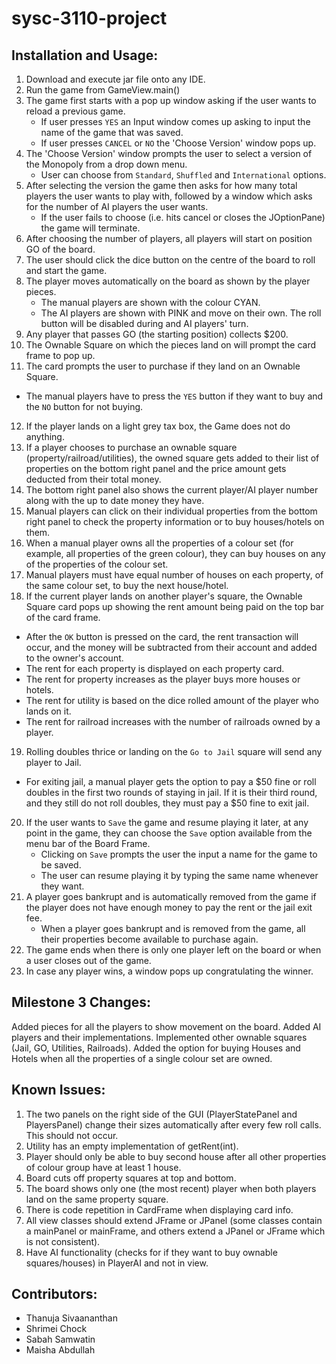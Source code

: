 # sysc-3110-project

## Installation and Usage:

1. Download and execute jar file onto any IDE.
2. Run the game from GameView.main()
3. The game first starts with a pop up window asking if the user wants to reload a previous game. 
    - If user presses `YES` an Input window comes up asking to input the name of the game that was saved.
    - If user presses `CANCEL` or `NO` the 'Choose Version' window pops up.
4. The 'Choose Version' window prompts the user to select a version of the Monopoly from a drop down menu.
    - User can choose from `Standard`, `Shuffled` and `International` options.
5. After selecting the version the game then asks for how many total players the user wants to play with, followed by a window which asks for the number of AI players the user wants.
   - If the user fails to choose (i.e. hits cancel or closes the JOptionPane) the game will terminate.
6. After choosing the number of players, all players will start on position GO of the board.
7. The user should click the dice button on the centre of the board to roll and start the game.
8. The player moves automatically on the board as shown by the player pieces.
   - The manual players are shown with the colour CYAN.
   - The AI players are shown with PINK and move on their own. The roll button will be disabled during and AI players' turn.
9. Any player that passes GO (the starting position) collects $200.
10. The Ownable Square on which the pieces land on will prompt the card frame to pop up.
11. The card prompts the user to purchase if they land on an Ownable Square.                                                  
   - The manual players have to press the `YES` button if they want to buy and the `NO` button for not buying.
12. If the player lands on a light grey tax box, the Game does not do anything.
13. If a player chooses to purchase an ownable square (property/railroad/utilities), the owned square gets added to their list of properties on the bottom right panel and the price amount gets deducted from their total money.
14. The bottom right panel also shows the current player/AI player number along with the up to date money they have.
15. Manual players can click on their individual properties from the bottom right panel to check the property information or to buy houses/hotels on them.
16. When a manual player owns all the properties of a colour set (for example, all properties of the green colour), they can buy houses on any of the properties of the colour set. 
17. Manual players must have equal number of houses on each property, of the same colour set, to buy the next house/hotel.
18. If the current player lands on another player's square, the Ownable Square card pops up showing the rent amount being paid on the top bar of the card frame.
   - After the `OK` button is pressed on the card, the rent transaction will occur, and the money will be subtracted from their account and added to the owner's  account.
   - The rent for each property is displayed on each property card.
   - The rent for property increases as the player buys more houses or hotels.
   - The rent for utility is based on the dice rolled amount of the player who lands on it.
   - The rent for railroad increases with the number of railroads owned by a player.
19. Rolling doubles thrice or landing on the `Go to Jail` square will send any player to Jail.
  - For exiting jail, a manual player gets the option to pay a $50 fine or roll doubles in the first two rounds of staying in jail. If it is their third round, and they still do not roll doubles, they must pay a $50 fine to exit jail.
20. If the user wants to `Save` the game and resume playing it later, at any point in the game, they can choose the `Save` option available from the menu bar of the Board Frame.
    - Clicking on `Save` prompts the user the input a name for the game to be saved.
    - The user can resume playing it by typing the same name whenever they want.
21. A player goes bankrupt and is automatically removed from the game if the player does not have enough money to pay the rent or the jail exit fee.
    - When a player goes bankrupt and is removed from the game, all their properties become available to purchase again.
22. The game ends when there is only one player left on the board or when a user closes out of the game.
23. In case any player wins, a window pops up congratulating the winner.


## Milestone 3 Changes:

Added pieces for all the players to show movement on the board.
Added AI players and their implementations.
Implemented other ownable squares (Jail, GO, Utilities, Railroads).
Added the option for buying Houses and Hotels when all the properties of a single colour set are owned.


## Known Issues:


1. The two panels on the right side of the GUI (PlayerStatePanel and PlayersPanel) change their sizes automatically after every few roll calls. This should not occur.
2. Utility has an empty implementation of getRent(int).
3. Player should only be able to buy second house after all other properties of colour group have at least 1 house.
4. Board cuts off property squares at top and bottom.
5. The board shows only one (the most recent) player when both players land on the same property square.
6. There is code repetition in CardFrame when displaying card info.
7. All view classes should extend JFrame or JPanel (some classes contain a mainPanel or mainFrame, and others extend a JPanel or JFrame which is not consistent).
8. Have AI functionality (checks for if they want to buy ownable squares/houses) in PlayerAI and not in view.


## Contributors:

* Thanuja Sivaananthan
* Shrimei Chock
* Sabah Samwatin
* Maisha Abdullah
